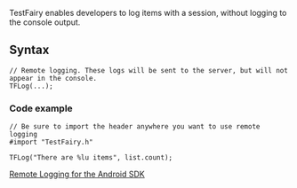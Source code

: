 TestFairy enables developers to log items with a session, without logging to the console output.

## Syntax

```
// Remote logging. These logs will be sent to the server, but will not appear in the console.
TFLog(...);
```

### Code example

```
// Be sure to import the header anywhere you want to use remote logging
#import "TestFairy.h"

TFLog("There are %lu items", list.count);
```

[Remote Logging for the Android SDK](/Android/Remote_Logging.html)
